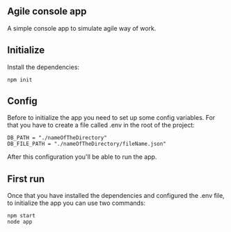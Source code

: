 ## Agile console app
A simple console app to simulate agile way of work.

## Initialize
Install the dependencies:
```
npm init
```
## Config
Before to initialize the app you need to set up some config variables. For that you have to create a file called .env in the root of the project:
```
DB_PATH = "./nameOfTheDirectory"
DB_FILE_PATH = "./nameOfTheDirectory/fileName.json"
```
After this configuration you'll be able to run the app.

## First run
Once that you have installed the dependencies and configured the .env file, to initialize the app you can use two commands:
```
npm start
node app
```
